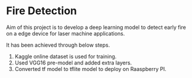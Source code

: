 # Fire Detection

Aim of this project is to develop a deep learning model to detect early fire on a edge device for laser machine applications.

It has been achieved through below steps.
1. Kaggle online dataset is used for training.
2. Used VGG16 pre-model and added extra layers.
3. Converted tf model to tflite model to deploy on Raaspberry PI.
